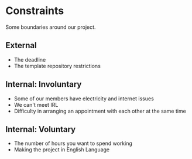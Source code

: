 # Constraints

Some boundaries around our project.

## External

- The deadline
- The template repository restrictions

## Internal: Involuntary

- Some of our members have electricity and internet issues
- We can't meet IRL
- Difficulty in arranging an appointment with each other at the same time

<!--
  constraints that come from within your team, and you have no control over. they may include:
  - each of your individual skill levels
  - amount of time available to work on the project
-->

## Internal: Voluntary

- The number of hours you want to spend working
- Making the project in English Language

<!--
  constraints that your team decided on to help scope the project. they may include:
  - coding style & conventions
  - agree on a code review checklist for the project repository
  - the number of hours you want to spend working
  - only using the colors black and white
-->
